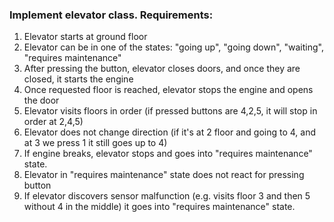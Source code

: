### Implement elevator class. Requirements:

1. Elevator starts at ground floor
2. Elevator can be in one of the states: "going up", "going down", "waiting", "requires maintenance"
3. After pressing the button, elevator closes doors, and once they are closed, it starts the engine
4. Once requested floor is reached, elevator stops the engine and opens the door
5. Elevator visits floors in order (if pressed buttons are 4,2,5, it will stop in order at 2,4,5)
6. Elevator does not change direction (if it's at 2 floor and going to 4, and at 3 we press 1 it still goes up to 4)
7. If engine breaks, elevator stops and goes into "requires maintenance" state.
8. Elevator in "requires maintenance" state does not react for pressing button
9. If elevator discovers sensor malfunction (e.g. visits floor 3 and then 5 without 4 in the middle) it goes into "requires maintenance" state.
